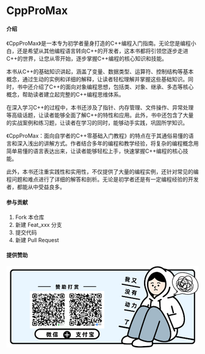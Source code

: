 # CppProMax

#### 介绍

《CppProMax》是一本专为初学者量身打造的C++编程入门指南。无论您是编程小白，还是希望从其他编程语言转向C++的开发者，这本书都将引领您逐步走进C++的世界，让您从零开始，逐步掌握C++编程的核心知识和技能。

本书从C++的基础知识讲起，涵盖了变量、数据类型、运算符、控制结构等基本概念，通过生动的实例和详细的解释，让读者轻松理解并掌握这些基础知识。同时，书中还介绍了C++的面向对象编程思想，包括类、对象、继承、多态等核心概念，帮助读者建立起完整的C++编程思维体系。

在深入学习C++的过程中，本书还涉及了指针、内存管理、文件操作、异常处理等高级话题，让读者能够全面了解C++的特性和应用。此外，书中还包含了大量的实战案例和练习题，让读者在学习的同时，能够动手实践，巩固所学知识。

《CppProMax：面向自学者的C++零基础入门教程》的特点在于其通俗易懂的语言和深入浅出的讲解方式。作者结合多年的编程和教学经验，将复杂的编程概念用简单易懂的语言表达出来，让读者能够轻松上手，快速掌握C++编程的核心技能。

此外，本书还注重实践性和实用性，不仅提供了大量的编程实例，还针对常见的编程问题和难点进行了详细的解答和剖析。无论是初学者还是有一定编程经验的开发者，都能从中受益良多。

#### 参与贡献

1.  Fork 本仓库
2.  新建 Feat_xxx 分支
3.  提交代码
4.  新建 Pull Request

#### 提供赞助
![赞助](./Sponsorship.png)